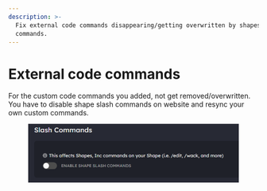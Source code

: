```yaml
---
description: >-
  Fix external code commands disappearing/getting overwritten by shapes
  commands.
---
```


# External code commands

For the custom code commands you added, not get removed/overwritten. You have to disable shape slash commands on website and resync your own custom commands.

<figure><img src="../../.gitbook/assets/image (20).png" alt=""><figcaption></figcaption></figure>

